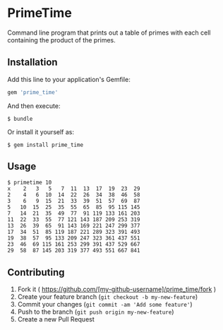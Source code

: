 # PrimeTime

Command line program that prints out a table of primes with each cell containing the product of the primes.

## Installation

Add this line to your application's Gemfile:

```ruby
gem 'prime_time'
```

And then execute:

    $ bundle

Or install it yourself as:

    $ gem install prime_time

## Usage

    $ primetime 10
    x    2   3   5   7  11  13  17  19  23  29
    2    4   6  10  14  22  26  34  38  46  58
    3    6   9  15  21  33  39  51  57  69  87
    5   10  15  25  35  55  65  85  95 115 145
    7   14  21  35  49  77  91 119 133 161 203
    11  22  33  55  77 121 143 187 209 253 319
    13  26  39  65  91 143 169 221 247 299 377
    17  34  51  85 119 187 221 289 323 391 493
    19  38  57  95 133 209 247 323 361 437 551
    23  46  69 115 161 253 299 391 437 529 667
    29  58  87 145 203 319 377 493 551 667 841

## Contributing

1. Fork it ( https://github.com/[my-github-username]/prime_time/fork )
2. Create your feature branch (`git checkout -b my-new-feature`)
3. Commit your changes (`git commit -am 'Add some feature'`)
4. Push to the branch (`git push origin my-new-feature`)
5. Create a new Pull Request
